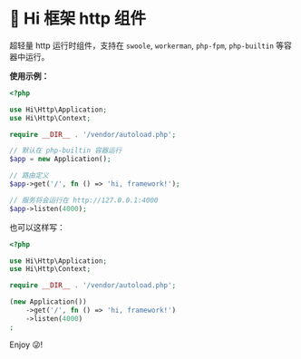 # 🚀 Hi 框架 http 组件

超轻量 http 运行时组件，支持在 `swoole`, `workerman`, `php-fpm`, `php-builtin` 等容器中运行。

**使用示例：**


```php
<?php

use Hi\Http\Application;
use Hi\Http\Context;

require __DIR__ . '/vendor/autoload.php';

// 默认在 php-builtin 容器运行
$app = new Application();

// 路由定义
$app->get('/', fn () => 'hi, framework!');

// 服务将会运行在 http://127.0.0.1:4000
$app->listen(4000);
```

也可以这样写：

```php
<?php

use Hi\Http\Application;
use Hi\Http\Context;

require __DIR__ . '/vendor/autoload.php';

(new Application())
    ->get('/', fn () => 'hi, framework!')
    ->listen(4000)
;

```

Enjoy 😜!
